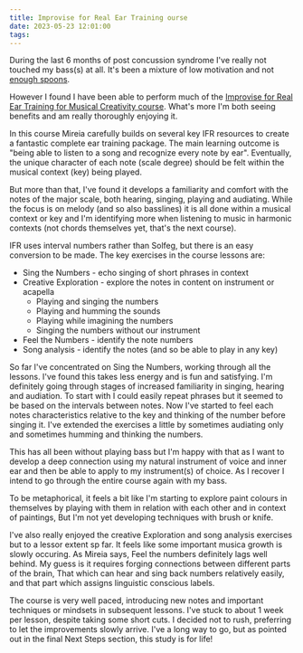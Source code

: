 ```yaml
---
title: Improvise for Real Ear Training ourse
date: 2023-05-23 12:01:00
tags:
---
```


During the last 6 months of post concussion syndrome I've really not touched my bass(s) at all. It's been a mixture of low motivation and not [enough spoons](https://neurodiverging.medium.com/neurodivergent-spoons-forks-how-to-explain-autism-and-fatigue-460efbb6bfa4).

However I found I have been able to perform much of the [Improvise for Real Ear Training for Musical Creativity course](https://improviseforreal.com/products/ear-training-musical-creativity). What's more I'm both seeing benefits and am really thoroughly enjoying it.

In this course Mireia carefully builds on several key IFR resources to create a fantastic complete ear training package. The main learning outcome is "being able to listen to a song and recognize every note by ear". Eventually, the unique character of each note (scale degree) should be felt within the musical context (key) being played. 

But more than that, I've found it develops a familiarity and comfort with the notes of the major scale, both hearing, singing, playing and audiating. While the focus is on melody (and so also basslines) it is all done within a musical context or key and I'm identifying more when listening to music in harmonic contexts (not chords themselves yet, that's the next course). 

IFR uses interval numbers rather than Solfeg, but there is an easy conversion to be made. The key exercises in the course lessons are:

- Sing the Numbers - echo singing of short phrases in context
- Creative Exploration - explore the notes in content on instrument or acapella
  - Playing and singing the numbers
  - Playing and humming the sounds
  - Playing while imagining the numbers
  - Singing the numbers without our instrument
- Feel the Numbers - identify the note numbers
- Song analysis - identify the notes (and so be able to play in any key)

 So far I've concentrated on Sing the Numbers, working through all the lessons. I've found this takes less energy and is fun and satisfying. I'm definitely going through stages of increased familiarity in singing, hearing and audiation. To start with I could easily repeat phrases but it seemed to be based on the intervals between notes. Now I've started to feel each notes characteristics relative to the key and thinking of the number before singing it. I've extended the exercises a little by sometimes audiating only and sometimes humming and thinking the numbers.
 
 This has all been without playing bass but I'm happy with that as I want to develop a deep connection using my natural instrument of voice and inner ear and then be able to apply to my instrument(s) of choice. As I recover I intend to go through the entire course again with my bass. 
 
 To be metaphorical, it feels a bit like I'm starting to explore paint colours in themselves by playing with them in relation with each other and in context of paintings, But I'm not yet developing techniques with brush or knife. 
 
 I've also really enjoyed the creative Exploration and song analysis exercises but to a lessor extent sp far. It feels like some important musica growth is slowly occuring. As Mireia says, Feel the numbers definitely lags well behind. My guess is it requires forging connections between different parts of the brain, That which can hear and sing back numbers relatively easily, and that part which assigns linguistic conscious labels.

 The course is very well paced, introducing new notes and important techniques or mindsets in subsequent lessons. I've stuck to about 1 week per lesson, despite taking some short cuts. I decided not to rush, preferring to let the improvements slowly arrive. I've a long way to go, but as pointed out in the final Next Steps section, this study is for life!